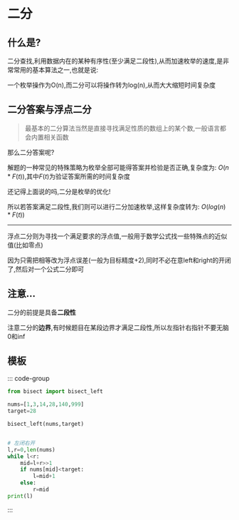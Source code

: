# 二分

## 什么是?

二分查找,利用数据内在的某种有序性(至少满足二段性),从而加速枚举的速度,是非常常用的基本算法之一,也就是说:

一个枚举操作为O(n),而二分可以将操作转为log(n),从而大大缩短时间复杂度

## 二分答案与浮点二分

> 最基本的二分算法当然是直接寻找满足性质的数组上的某个数,一般语言都会内置相关函数


那么二分答案呢?

解题的一种常见的特殊策略为枚举全部可能得答案并检验是否正确,复杂度为: $O(n*F(t))$,其中$F(t)$为验证答案所需的时间复杂度

还记得上面说的吗,二分是枚举的优化!

所以若答案满足二段性,我们则可以进行二分加速枚举,这样复杂度转为: $O(log(n)*F(t))$

---


浮点二分则为寻找一个满足要求的浮点值,一般用于数学公式找一些特殊点的近似值(比如零点)

因为只需把相等改为浮点误差(一般为目标精度+2),同时不必在意left和right的开闭了,然后对一个公式二分即可



## 注意...

二分的前提是具备**二段性**

注意二分的**边界**,有时候题目在某段边界才满足二段性,所以左指针右指针不要无脑0和inf


## 模板

::: code-group

```py
from bisect import bisect_left

nums=[1,3,14,28,140,999]
target=28

bisect_left(nums,target)


# 左闭右开
l,r=0,len(nums)
while l<r:
    mid=l+r>>1
    if nums[mid]<target:
        l=mid+1
    else:
        r=mid
print(l)
```

:::